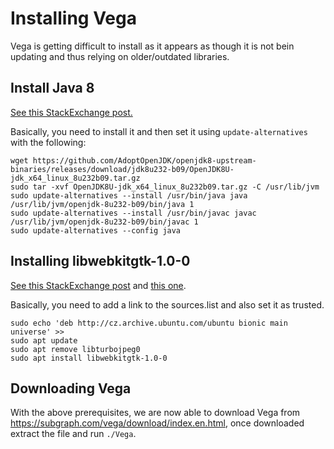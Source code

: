 # Installing Vega
Vega is getting difficult to install as it appears as though it is not bein updating and thus relying on older/outdated libraries.

## Install Java 8
[See this StackExchange post.](https://askubuntu.com/questions/1246061/how-to-install-java-8-0-232-ubuntu-18-0-4)

Basically, you need to install it and then set it using `update-alternatives` with the following:
```
wget https://github.com/AdoptOpenJDK/openjdk8-upstream-binaries/releases/download/jdk8u232-b09/OpenJDK8U-jdk_x64_linux_8u232b09.tar.gz
sudo tar -xvf OpenJDK8U-jdk_x64_linux_8u232b09.tar.gz -C /usr/lib/jvm
sudo update-alternatives --install /usr/bin/java java /usr/lib/jvm/openjdk-8u232-b09/bin/java 1
sudo update-alternatives --install /usr/bin/javac javac /usr/lib/jvm/openjdk-8u232-b09/bin/javac 1
sudo update-alternatives --config java
```

## Installing libwebkitgtk-1.0-0
[See this StackExchange post](https://stackoverflow.com/questions/62301866/how-to-install-the-libwebkitgtk-package-on-ubuntu-20-04-lts) and [this one](https://askubuntu.com/questions/732985/force-update-from-unsigned-repository).

Basically, you need to add a link to the sources.list and also set it as trusted.
```
sudo echo 'deb http://cz.archive.ubuntu.com/ubuntu bionic main universe' >> 
sudo apt update
sudo apt remove libturbojpeg0
sudo apt install libwebkitgtk-1.0-0
```

## Downloading Vega
With the above prerequisites, we are now able to download Vega from https://subgraph.com/vega/download/index.en.html,
once downloaded extract the file and run `./Vega`.
